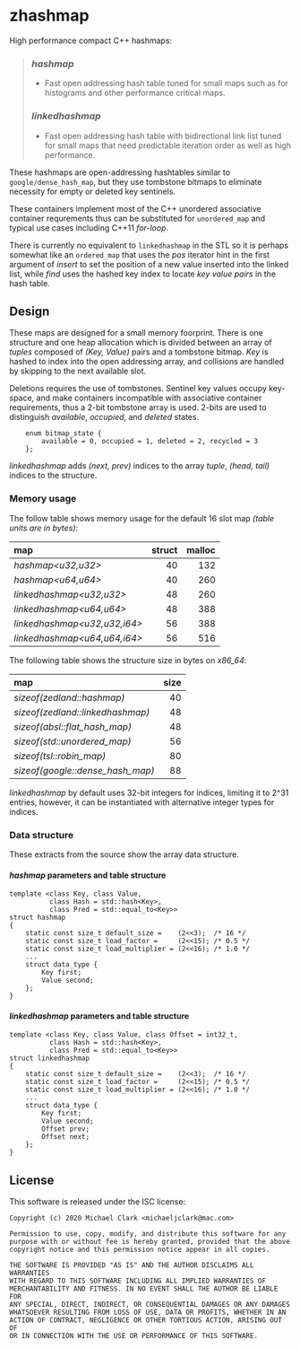 # zhashmap

High performance compact C++ hashmaps:

> ### _hashmap_
> - Fast open addressing hash table tuned for small maps such as
>   for histograms and other performance critical maps.
>
> ### _linkedhashmap_
> - Fast open addressing hash table with bidirectional link list
>   tuned for small maps that need predictable iteration order as
>   well as high performance.

These hashmaps are open-addressing hashtables similar to
`google/dense_hash_map`, but they use tombstone bitmaps to
eliminate necessity for empty or deleted key sentinels.

These containers implement most of the C++ unordered associative
container requrements thus can be substituted for `unordered_map`
and typical use cases including C++11 _for-loop_.

There is currently no equivalent to `linkedhashmap` in the STL so it
is perhaps somewhat like an `ordered_map` that uses the _pos_ iterator
hint in the first argument of _insert_ to set the position of a new
value inserted into the linked list, while _find_ uses the hashed key
index to locate _key value pairs_ in the hash table.


## Design 

These maps are designed for a small memory foorprint. There is one
structure and one heap allocation which is divided between an array
of _tuples_ composed of _(Key, Value)_ pairs and a tombstone bitmap.
_Key_ is hashed to index into the open addressing array, and
collisions are handled by skipping to the next available slot.

Deletions requires the use of tombstones. Sentinel key values occupy
key-space, and make containers incompatible with associative container
requirements, thus a 2-bit tombstone array is used. 2-bits are used
to distinguish _available_, _occupied_, and _deleted_ states.

```
    enum bitmap_state {
        available = 0, occupied = 1, deleted = 2, recycled = 3
    };
```

_linkedhashmap_ adds _(next, prev)_ indices to the array _tuple_,
_(head, tail)_ indices to the structure.

### Memory usage

The follow table shows memory usage for the default 16 slot map
_(table units are in bytes)_:

| map                         |     struct | malloc |
|:--------------------------- | ----------:| ------:|
|_hashmap<u32,u32>_           |         40 |    132 |
|_hashmap<u64,u64>_           |         40 |    260 |
|_linkedhashmap<u32,u32>_     |         48 |    260 |
|_linkedhashmap<u64,u64>_     |         48 |    388 |
|_linkedhashmap<u32,u32,i64>_ |         56 |    388 |
|_linkedhashmap<u64,u64,i64>_ |         56 |    516 |

The following table shows the structure size in bytes on _x86_64_:

| map                               | size |
|:----------------------------------| ----:|
|_sizeof(zedland::hashmap)_         |   40 |
|_sizeof(zedland::linkedhashmap)_   |   48 |
|_sizeof(absl::flat_hash_map)_      |   48 |
|_sizeof(std::unordered_map)_       |   56 |
|_sizeof(tsl::robin_map)_           |   80 |
|_sizeof(google::dense_hash_map)_   |   88 |

_linkedhashmap_ by default uses 32-bit integers for indices,
limiting it to 2^31 entries, however, it can be instantiated
with alternative integer types for indices.

### Data structure

These extracts from the source show the array data structure.

#### _hashmap_ parameters and table structure

```
template <class Key, class Value,
          class Hash = std::hash<Key>,
          class Pred = std::equal_to<Key>>
struct hashmap
{
    static const size_t default_size =    (2<<3);  /* 16 */
    static const size_t load_factor =     (2<<15); /* 0.5 */
    static const size_t load_multiplier = (2<<16); /* 1.0 */
    ...
    struct data_type {
        Key first;
        Value second;
    };	
}
```

#### _linkedhashmap_ parameters and table structure

```
template <class Key, class Value, class Offset = int32_t,
          class Hash = std::hash<Key>,
          class Pred = std::equal_to<Key>>
struct linkedhashmap
{
    static const size_t default_size =    (2<<3);  /* 16 */
    static const size_t load_factor =     (2<<15); /* 0.5 */
    static const size_t load_multiplier = (2<<16); /* 1.0 */
    ...
    struct data_type {
        Key first;
        Value second;
        Offset prev;
        Offset next;
    };
}
```

## License

This software is released under the ISC license:

```
Copyright (c) 2020 Michael Clark <michaeljclark@mac.com>

Permission to use, copy, modify, and distribute this software for any
purpose with or without fee is hereby granted, provided that the above
copyright notice and this permission notice appear in all copies.

THE SOFTWARE IS PROVIDED "AS IS" AND THE AUTHOR DISCLAIMS ALL WARRANTIES
WITH REGARD TO THIS SOFTWARE INCLUDING ALL IMPLIED WARRANTIES OF
MERCHANTABILITY AND FITNESS. IN NO EVENT SHALL THE AUTHOR BE LIABLE FOR
ANY SPECIAL, DIRECT, INDIRECT, OR CONSEQUENTIAL DAMAGES OR ANY DAMAGES
WHATSOEVER RESULTING FROM LOSS OF USE, DATA OR PROFITS, WHETHER IN AN
ACTION OF CONTRACT, NEGLIGENCE OR OTHER TORTIOUS ACTION, ARISING OUT OF
OR IN CONNECTION WITH THE USE OR PERFORMANCE OF THIS SOFTWARE.
```